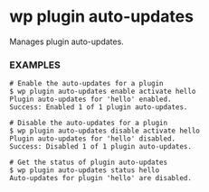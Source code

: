 # wp plugin auto-updates

Manages plugin auto-updates.

### EXAMPLES

    # Enable the auto-updates for a plugin
    $ wp plugin auto-updates enable activate hello
    Plugin auto-updates for 'hello' enabled.
    Success: Enabled 1 of 1 plugin auto-updates.

    # Disable the auto-updates for a plugin
    $ wp plugin auto-updates disable activate hello
    Plugin auto-updates for 'hello' disabled.
    Success: Disabled 1 of 1 plugin auto-updates.

    # Get the status of plugin auto-updates
    $ wp plugin auto-updates status hello
    Auto-updates for plugin 'hello' are disabled.




